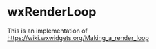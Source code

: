 wxRenderLoop
===============

This is an implementation of https://wiki.wxwidgets.org/Making_a_render_loop

